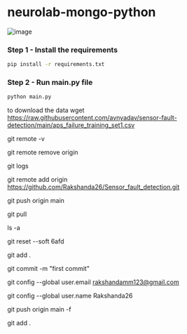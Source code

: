 # neurolab-mongo-python

![image](https://user-images.githubusercontent.com/57321948/196933065-4b16c235-f3b9-4391-9cfe-4affcec87c35.png)

### Step 1 - Install the requirements

```bash
pip install -r requirements.txt
```

### Step 2 - Run main.py file

```bash
python main.py
```


to download the data
wget https://raw.githubusercontent.com/avnyadav/sensor-fault-detection/main/aps_failure_training_set1.csv


git remote -v

git remote remove origin

git logs 

git remote add origin https://github.com/Rakshanda26/Sensor_fault_detection.git

git push origin main 

git pull 

ls -a

git reset --soft 6afd

git add . 

git commit -m "first commit"


git config --global user.email rakshandamm123@gmail.com

git config --global user.name Rakshanda26
 
git push origin main -f 

git add .
 